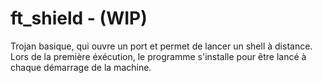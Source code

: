 # ft_shield - (WIP)
Trojan basique, qui ouvre un port et permet de lancer un shell à distance.
<br>Lors de la première éxécution, le programme s'installe pour être lancé à chaque démarrage de la machine.
